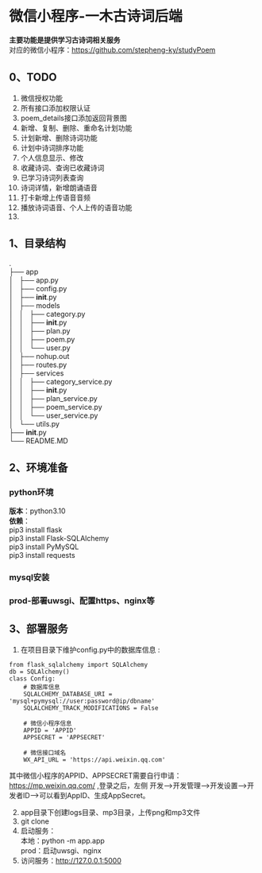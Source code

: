 # 微信小程序-一木古诗词后端
**主要功能是提供学习古诗词相关服务**  
对应的微信小程序：https://github.com/stepheng-ky/studyPoem  

## 0、TODO
1. 微信授权功能
2. 所有接口添加权限认证
3. poem_details接口添加返回背景图
4. 新增、复制、删除、重命名计划功能
5. 计划新增、删除诗词功能
6. 计划中诗词排序功能
7. 个人信息显示、修改
8. 收藏诗词、查询已收藏诗词
9. 已学习诗词列表查询
10. 诗词详情，新增朗诵语音
11. 打卡新增上传语音音频
12. 播放诗词语音、个人上传的语音功能
13. 

## 1、目录结构
.  
├── app  
│   ├── app.py  
│   ├── config.py  
│   ├── __init__.py  
│   ├── models  
│   │   ├── category.py  
│   │   ├── __init__.py  
│   │   ├── plan.py  
│   │   ├── poem.py  
│   │   └── user.py  
│   ├── nohup.out  
│   ├── routes.py  
│   ├── services  
│   │   ├── category_service.py  
│   │   ├── __init__.py  
│   │   ├── plan_service.py  
│   │   ├── poem_service.py  
│   │   └── user_service.py  
│   └── utils.py  
├── __init__.py  
└── README.MD  
  

## 2、环境准备
### python环境
**版本**：python3.10  
**依赖**：  
pip3 install flask  
pip3 install Flask-SQLAlchemy  
pip3 install PyMySQL  
pip3 install requests  

### mysql安装
### prod-部署uwsgi、配置https、nginx等

## 3、部署服务

1. 在项目目录下维护config.py中的数据库信息   :
```
from flask_sqlalchemy import SQLAlchemy
db = SQLAlchemy()
class Config:
    # 数据库信息
    SQLALCHEMY_DATABASE_URI = 'mysql+pymysql://user:password@ip/dbname'
    SQLALCHEMY_TRACK_MODIFICATIONS = False

    # 微信小程序信息
    APPID = 'APPID'
    APPSECRET = 'APPSECRET'

    # 微信接口域名
    WX_API_URL = 'https://api.weixin.qq.com'
```
其中微信小程序的APPID、APPSECRET需要自行申请：
https://mp.weixin.qq.com/  ,登录之后，左侧 开发-->开发管理-->开发设置-->开发者ID-->可以看到AppID、生成AppSecret。  

2. app目录下创建logs目录、mp3目录，上传png和mp3文件  
3. git clone
4. 启动服务：  
本地：python -m app.app  
prod：启动uwsgi、nginx   
5. 访问服务：http://127.0.0.1:5000
